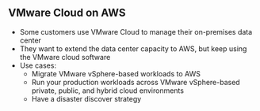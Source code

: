 ## VMware Cloud on AWS

- Some customers use VMware Cloud to manage their on-premises data center
- They want to extend the data center capacity to AWS, but keep using the VMware cloud software
- Use cases:
  - Migrate VMware vSphere-based workloads to AWS
  - Run your production workloads across VMware vSphere-based private, public, and hybrid cloud environments
  - Have a disaster discover strategy
